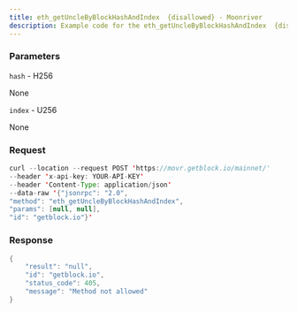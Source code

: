 ```yaml
---
title: eth_getUncleByBlockHashAndIndex  {disallowed} - Moonriver
description: Example code for the eth_getUncleByBlockHashAndIndex  {disallowed} json-rpc method. Сomplete guide on how to use eth_getUncleByBlockHashAndIndex  {disallowed} json-rpc in GetBlock.io Web3 documentation.
---
```


### Parameters


`hash` - H256

None

`index` - U256

None

### Request

``` java
curl --location --request POST 'https://movr.getblock.io/mainnet/' 
--header 'x-api-key: YOUR-API-KEY' 
--header 'Content-Type: application/json' 
--data-raw '{"jsonrpc": "2.0",
"method": "eth_getUncleByBlockHashAndIndex",
"params": [null, null],
"id": "getblock.io"}'
```

###  Response

``` java
{
    "result": "null",
    "id": "getblock.io",
    "status_code": 405,
    "message": "Method not allowed"
}
```

